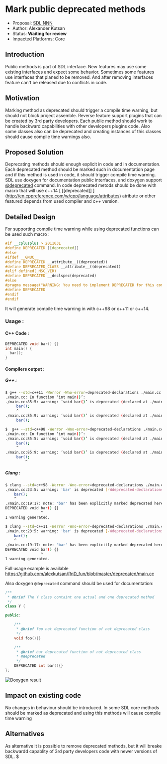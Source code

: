 # Mark public deprecated methods

* Proposal: [SDL NNN](NNNN-NNNN-Deprecated-interfaces-markup.md)
* Author: Alexander Kutsan
* Status: **Waiting for review**
* Impacted Platforms: Core

## Introduction
Public methods is part of SDL interface. New features may use some existing interfaces and expect some behavior. 
Sometimes some features use interfaces that planed to be removed. And after removing interfaces feature can't be released due to conflicts in code.

## Motivation
Marking method as deprecated should trigger a compile time warning, but should not block project assemble.
Reverse feature support plugins that can be created by 3rd party developers.
Each public method should work to handle backward capabilities with other developers plugins code.
Also some classes also can be deprecated and creating instances of this classes should cause compile time warnings also.

## Proposed Solution
Deprecating methods should enough explicit in code and in documentation. 
Each deprecated method should be marked such in documentation page and if this method is used in code, it should trigger compile time warning.
SDL use doxygen for documentation public interfaces, and doxygen support [@deprecated](https://www.stack.nl/~dimitri/doxygen/manual/commands.html#cmddeprecated) command.
In code deprecated metods should be done with macro that will use c++14 [ [[deprecated]] ] (http://en.cppreference.com/w/cpp/language/attributes)
atribute or other featured depends from used compiler and c++ version. 

## Detailed Design

For supporting compile time warning while using deprecated functions can be used such macro :

```cpp
#if __cplusplus > 201103L
#define DEPRECATED [[deprecated]]
#else 
#ifdef __GNUC__
#define DEPRECATED __attribute__((deprecated))
#define DEPRECATED_CLASS __attribute__((deprecated))
#elif defined(_MSC_VER)
#define DEPRECATED __declspec(deprecated)
#else
#pragma message("WARNING: You need to implement DEPRECATED for this compiler")
#define DEPRECATED
#endif
#endif
```

It will generate compile time warning in with c++98 or c++11 or c++14.

### Usage : 

#### C++ Code :
```cpp
DEPRECATED void bar() {}
int main() {
  bar();
}
```

#### Compilers output : 

##### G++ :
```bash
$ g++ --std=c++11 -Werror -Wno-error=deprecated-declarations ./main.cc                            
./main.cc: In function ‘int main()’:
./main.cc:85:5: warning: ‘void bar()’ is deprecated (declared at ./main.cc:19) [-Wdeprecated-declarations]
     bar();
     ^
./main.cc:85:9: warning: ‘void bar()’ is deprecated (declared at ./main.cc:19) [-Wdeprecated-declarations]
     bar();

$  g++ --std=c++98 -Werror -Wno-error=deprecated-declarations ./main.cc 
./main.cc: In function ‘int main()’:
./main.cc:85:5: warning: ‘void bar()’ is deprecated (declared at ./main.cc:19) [-Wdeprecated-declarations]
     bar();
     ^
./main.cc:85:9: warning: ‘void bar()’ is deprecated (declared at ./main.cc:19) [-Wdeprecated-declarations]
     bar();
         ^
```

##### Clang : 
```bash
$ clang --std=c++98 -Werror -Wno-error=deprecated-declarations ./main.cc  
./main.cc:23:5: warning: 'bar' is deprecated [-Wdeprecated-declarations]
    bar();
    ^
./main.cc:19:17: note: 'bar' has been explicitly marked deprecated here
DEPRECATED void bar() {}
                ^
1 warning generated.

$ clang --std=c++11 -Werror -Wno-error=deprecated-declarations ./main.cc  
./main.cc:23:5: warning: 'bar' is deprecated [-Wdeprecated-declarations]
    bar();
    ^
./main.cc:19:17: note: 'bar' has been explicitly marked deprecated here
DEPRECATED void bar() {}
                ^
1 warning generated.
```

Full usage example is available https://github.com/alexkutsan/RnD_fun/blob/master/deprecated/main.cc 

Also doxygen `@deprecated` command should be used for documentation:
```cpp
/**
 * @brief The Y class containt one actual and one deprecated method
 */
class Y {

public:

    /**
     * @brief foo not deprecated function of not deprecated class
     */
    void foo(){}

    /**
     * @brief bar deprecated function of not deprecated class
     * @deprecated
     */
    DEPRECATED int bar(){}
};
```

![Doxygen result](http://i.imgur.com/dFUDtSu.png)                                                                                                                                                                                                                                                    

## Impact on existing code
No changes in behaviour should be introduced. 
In some SDL core methods should be marked as deprecated and using this methods will cause compile time warning

## Alternatives
As alternative it is possible to remove deprecated methods, but it will breake backwardd capablity 
of 3rd party developers code with newer versions of SDL.
$ 
